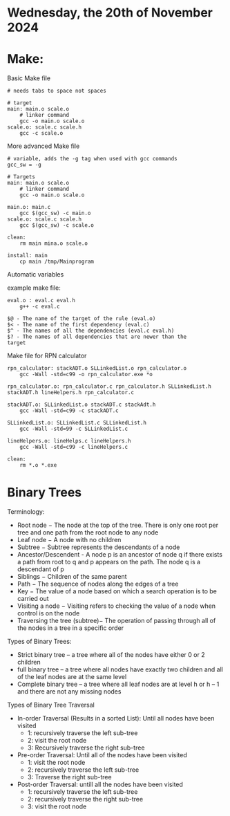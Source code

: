 # Wednesday, the 20th of November 2024

# Make:
Basic Make file
```Make
# needs tabs to space not spaces

# target
main: main.o scale.o
    # linker command
    gcc -o main.o scale.o
scale.o: scale.c scale.h
    gcc -c scale.o

```

More advanced Make file
```Make
# variable, adds the -g tag when used with gcc commands
gcc_sw = -g

# Targets
main: main.o scale.o
    # linker command
    gcc -o main.o scale.o

main.o: main.c
    gcc $(gcc_sw) -c main.o
scale.o: scale.c scale.h
    gcc $(gcc_sw) -c scale.o

clean: 
    rm main mina.o scale.o

install: main
    cp main /tmp/Mainprogram
```

Automatic variables

example make file:
```make
eval.o : eval.c eval.h
    g++ -c eval.c
```
```make
$@ - The name of the target of the rule (eval.o)
$< - The name of the first dependency (eval.c)
$^ - The names of all the dependencies (eval.c eval.h)
$? - The names of all dependencies that are newer than the
target
```


Make file for RPN calculator
```make
rpn_calculator: stackADT.o SLLinkedList.o rpn_calculator.o
    gcc -Wall -std=c99 -o rpn_calculator.exe *o

rpn_calculator.o: rpn_calculator.c rpn_calculator.h SLLinkedList.h stackADT.h lineHelpers.h rpn_calculator.c

stackADT.o: SLLinkedList.o stackADT.c stackAdt.h
    gcc -Wall -std=c99 -c stackADT.c

SLLinkedList.o: SLLinkedList.c SLLinkedList.h
    gcc -Wall -std=99 -c SLLinkedList.c

lineHelpers.o: lineHelps.c lineHelpers.h
    gcc -Wall -std=c99 -c lineHelpers.c

clean:
    rm *.o *.exe
```

# Binary Trees

Terminology:
- Root node − The node at the top of the tree. There
is only one root per tree and one path from the
root node to any node
- Leaf node − A node with no children
- Subtree − Subtree represents the descendants of a
node
- Ancestor/Descendent - A node p is an ancestor of
node q if there exists a path from root to q and p
appears on the path. The node q is a descendant of
p
- Siblings − Children of the same parent
- Path − The sequence of nodes along the edges of a
tree
- Key − The value of a node based on which a search
operation is to be carried out
- Visiting a node − Visiting refers to checking the
value of a node when control is on the node
- Traversing the tree (subtree)− The operation of
passing through all of the nodes in a tree in a
specific order

Types of Binary Trees:
- Strict binary tree – a tree where all of the nodes have either 0 or 2
children
- full binary tree – a tree where all nodes have exactly two children and
all of the leaf nodes are at the same level
- Complete binary tree – a tree where all leaf nodes are at level h or h – 1
and there are not any missing nodes


Types of Binary Tree Traversal
- In-order Traversal (Results in a sorted List): Until all nodes have been visited
    - 1: recursively traverse the left sub-tree
    - 2: visit the root node
    - 3: Recursively traverse the right sub-tree
- Pre-order Traversal: Until all of the nodes have been visited
    - 1: visit the root node
    - 2: recursively traverse the left sub-tree
    - 3: Traverse the right sub-tree
- Post-order Traversal: untill all the nodes have been visited
    - 1: recursively traverse the left sub-tree
    - 2: recursively traverse the right sub-tree
    - 3: visit the root node
    